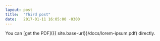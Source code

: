 ```yaml
---
layout: post
title:  "Third post"
date:   2017-01-11 16:05:00 -0300
---
```

You can [get the PDF]({{ site.base-url}}/docs/lorem-ipsum.pdf) directly.
